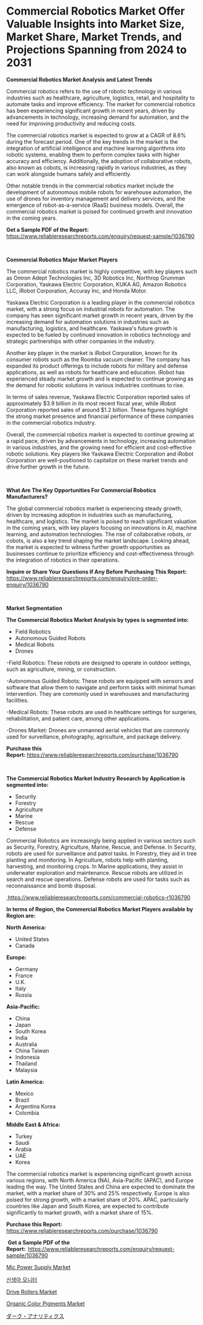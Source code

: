 <p><h1>Commercial Robotics Market Offer Valuable Insights into Market Size, Market Share, Market Trends, and Projections Spanning from 2024 to 2031</h1></p><p><strong>Commercial Robotics Market Analysis and Latest Trends</strong></p>
<p><p>Commercial robotics refers to the use of robotic technology in various industries such as healthcare, agriculture, logistics, retail, and hospitality to automate tasks and improve efficiency. The market for commercial robotics has been experiencing significant growth in recent years, driven by advancements in technology, increasing demand for automation, and the need for improving productivity and reducing costs.</p><p>The commercial robotics market is expected to grow at a CAGR of 8.6% during the forecast period. One of the key trends in the market is the integration of artificial intelligence and machine learning algorithms into robotic systems, enabling them to perform complex tasks with higher accuracy and efficiency. Additionally, the adoption of collaborative robots, also known as cobots, is increasing rapidly in various industries, as they can work alongside humans safely and efficiently.</p><p>Other notable trends in the commercial robotics market include the development of autonomous mobile robots for warehouse automation, the use of drones for inventory management and delivery services, and the emergence of robot-as-a-service (RaaS) business models. Overall, the commercial robotics market is poised for continued growth and innovation in the coming years.</p></p>
<p><strong>Get a Sample PDF of the Report:&nbsp;</strong> <a href="https://www.reliableresearchreports.com/enquiry/request-sample/1036790">https://www.reliableresearchreports.com/enquiry/request-sample/1036790</a></p>
<p>&nbsp;</p>
<p><strong>Commercial Robotics Major Market Players</strong></p>
<p><p>The commercial robotics market is highly competitive, with key players such as Omron Adept Technologies Inc, 3D Robotics Inc, Northrop Grumman Corporation, Yaskawa Electric Corporation, KUKA AG, Amazon Robotics LLC, iRobot Corporation, Accuray Inc, and Honda Motor.</p><p>Yaskawa Electric Corporation is a leading player in the commercial robotics market, with a strong focus on industrial robots for automation. The company has seen significant market growth in recent years, driven by the increasing demand for automation solutions in industries such as manufacturing, logistics, and healthcare. Yaskawa's future growth is expected to be fueled by continued innovation in robotics technology and strategic partnerships with other companies in the industry.</p><p>Another key player in the market is iRobot Corporation, known for its consumer robots such as the Roomba vacuum cleaner. The company has expanded its product offerings to include robots for military and defense applications, as well as robots for healthcare and education. iRobot has experienced steady market growth and is expected to continue growing as the demand for robotic solutions in various industries continues to rise.</p><p>In terms of sales revenue, Yaskawa Electric Corporation reported sales of approximately $3.9 billion in its most recent fiscal year, while iRobot Corporation reported sales of around $1.2 billion. These figures highlight the strong market presence and financial performance of these companies in the commercial robotics industry.</p><p>Overall, the commercial robotics market is expected to continue growing at a rapid pace, driven by advancements in technology, increasing automation in various industries, and the growing need for efficient and cost-effective robotic solutions. Key players like Yaskawa Electric Corporation and iRobot Corporation are well-positioned to capitalize on these market trends and drive further growth in the future.</p></p>
<p>&nbsp;</p>
<p><strong>What Are The Key Opportunities For Commercial Robotics Manufacturers?</strong></p>
<p><p>The global commercial robotics market is experiencing steady growth, driven by increasing adoption in industries such as manufacturing, healthcare, and logistics. The market is poised to reach significant valuation in the coming years, with key players focusing on innovations in AI, machine learning, and automation technologies. The rise of collaborative robots, or cobots, is also a key trend shaping the market landscape. Looking ahead, the market is expected to witness further growth opportunities as businesses continue to prioritize efficiency and cost-effectiveness through the integration of robotics in their operations.</p></p>
<p><strong>Inquire or Share Your Questions If Any Before Purchasing This Report:</strong> <a href="https://www.reliableresearchreports.com/enquiry/pre-order-enquiry/1036790">https://www.reliableresearchreports.com/enquiry/pre-order-enquiry/1036790</a></p>
<p>&nbsp;</p>
<p><strong>Market Segmentation</strong></p>
<p><strong>The Commercial Robotics Market Analysis by types is segmented into:</strong></p>
<p><ul><li>Field Robotics</li><li>Autonomous Guided Robots</li><li>Medical Robots</li><li>Drones</li></ul></p>
<p><p>-Field Robotics: These robots are designed to operate in outdoor settings, such as agriculture, mining, or construction.</p><p>-Autonomous Guided Robots: These robots are equipped with sensors and software that allow them to navigate and perform tasks with minimal human intervention. They are commonly used in warehouses and manufacturing facilities.</p><p>-Medical Robots: These robots are used in healthcare settings for surgeries, rehabilitation, and patient care, among other applications.</p><p>-Drones Market: Drones are unmanned aerial vehicles that are commonly used for surveillance, photography, agriculture, and package delivery.</p></p>
<p><strong>Purchase this Report:&nbsp;</strong><a href="https://www.reliableresearchreports.com/purchase/1036790">https://www.reliableresearchreports.com/purchase/1036790</a></p>
<p>&nbsp;</p>
<p><strong>The Commercial Robotics Market Industry Research by Application is segmented into:</strong></p>
<p><ul><li>Security</li><li>Forestry</li><li>Agriculture</li><li>Marine</li><li>Rescue</li><li>Defense</li></ul></p>
<p><p>Commercial Robotics are increasingly being applied in various sectors such as Security, Forestry, Agriculture, Marine, Rescue, and Defense. In Security, robots are used for surveillance and patrol tasks. In Forestry, they aid in tree planting and monitoring. In Agriculture, robots help with planting, harvesting, and monitoring crops. In Marine applications, they assist in underwater exploration and maintenance. Rescue robots are utilized in search and rescue operations. Defense robots are used for tasks such as reconnaissance and bomb disposal.</p></p>
<p><a href="https://www.reliableresearchreports.com/commercial-robotics-r1036790">&nbsp;https://www.reliableresearchreports.com/commercial-robotics-r1036790</a></p>
<p><strong>In terms of Region, the Commercial Robotics Market Players available by Region are:</strong></p>
<p>
    <p> <strong> North America: </strong>
        <ul>
            <li>United States</li>
            <li>Canada</li>
        </ul>
        </p> 
    <p> <strong> Europe: </strong>
        <ul>
            <li>Germany</li>
            <li>France</li>
            <li>U.K.</li>
            <li>Italy</li>
            <li>Russia</li>
        </ul>
        </p> 
    <p> <strong> Asia-Pacific: </strong>
        <ul>
            <li>China</li>
            <li>Japan</li>
            <li>South Korea</li>
            <li>India</li>
            <li>Australia</li>
            <li>China Taiwan</li>
            <li>Indonesia</li>
            <li>Thailand</li>
            <li>Malaysia</li>
        </ul>
        </p> 
    <p> <strong> Latin America: </strong>
        <ul>
            <li>Mexico</li>
            <li>Brazil</li>
            <li>Argentina Korea</li>
            <li>Colombia</li>
        </ul>
        </p> 
    <p> <strong> Middle East & Africa: </strong>
        <ul>
            <li>Turkey</li>
            <li>Saudi</li>
            <li>Arabia</li>
            <li>UAE</li>
            <li>Korea</li>
        </ul>
    </p>
    </p>
<p><p>The commercial robotics market is experiencing significant growth across various regions, with North America (NA), Asia-Pacific (APAC), and Europe leading the way. The United States and China are expected to dominate the market, with a market share of 30% and 25% respectively. Europe is also poised for strong growth, with a market share of 20%. APAC, particularly countries like Japan and South Korea, are expected to contribute significantly to market growth, with a market share of 15%.</p></p>
<p><strong>Purchase this Report: </strong><a href="https://www.reliableresearchreports.com/purchase/1036790">https://www.reliableresearchreports.com/purchase/1036790</a></p>
<p>&nbsp;<strong>Get a Sample PDF of the Report:&nbsp;&nbsp;</strong><a href="https://www.reliableresearchreports.com/enquiry/request-sample/1036790">https://www.reliableresearchreports.com/enquiry/request-sample/1036790</a></p>
<p><strong></strong></p>
<p><p><a href="https://www.linkedin.com/pulse/mic-power-supply-market-size-reveals-best-marketing-channels-m2w1c?trackingId=vb2Fo5i8g3oD5h6J7TZm9Q%3D%3D">Mic Power Supply Market</a></p><p><a href="https://github.com/Penelolack456456/Market-Research-Report-List-1/blob/main/421793532357.md">신생아 모니터</a></p><p><a href="https://github.com/nancykennedykellievqfqt2/Market-Research-Report-List-2/blob/main/drive-rollers-market.md">Drive Rollers Market</a></p><p><a href="https://issuu.com/reportprime-2/docs/organic-color-pigments-market-size-2030.pptx">Organic Color Pigments Market</a></p><p><a href="https://github.com/LeanneBruen2023/Market-Research-Report-List-1/blob/main/345025635217.md">ダーク・アナリティクス</a></p></p>